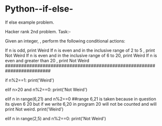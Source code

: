 # Python--if-else-
If else example problem.

Hacker rank 2nd problem.
Task:-

Given an integer, , perform the following conditional actions:

If n is odd, print Weird
If n is even and in the inclusive range of 2 to 5 , print Not Weird
If n is even and in the inclusive range of 6 to 20, print Weird
If n is even and greater than 20 , print Not Weird
#########################################################################


if n%2==1:
   print('Weird')

elif n>20 and n%2==0:
    print('Not Weird')

elif n in range(6,21) and n%2==0 ##range 6,21 is taken because in question its qiven 6 20 but if we write 6,20 in program 20 will not be counted and will print Not weird.
    print('Weird')

elif n in range(2,5) and n%2==0:
    print('Not Weird')
